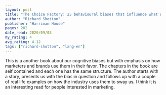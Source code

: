 ```yaml
---
layout: post
title: "The Choice Factory: 25 behavioural biases that influence what we buy"
author: "Richard Shotton"
publisher: "Harriman House"
pages: 202
date_read: 2020/09/03
my_rating: 4
avg_rating: 4.12
tags: ["richard-shotton", "lang-en"]
---
```


This is a another book about our cognitive biases but with emphasis on how marketers and brands use them in their favor. The chapters in the book are self contained and each one has the same structure. The author starts with a story, presents us with the bias in question and follows up with a couple of real life examples on how the industry uses them to sway us. I think it is an interesting read for people interested in marketing.

